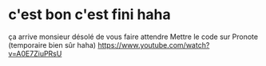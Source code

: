 # c'est bon c'est fini haha
ça arrive monsieur désolé de vous faire attendre
Mettre le code sur Pronote (temporaire bien sûr haha)
https://www.youtube.com/watch?v=A0E7ZiuPRsU
